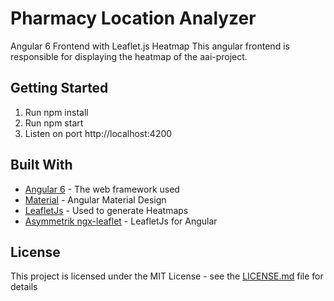 # Pharmacy Location Analyzer

Angular 6 Frontend with Leaflet.js Heatmap 
This angular frontend is responsible for displaying the heatmap of the aai-project. 


## Getting Started

1. Run npm install
2. Run npm start
3. Listen on port http://localhost:4200

## Built With

* [Angular 6](https://angular.io/) - The web framework used
* [Material](https://material.angular.io/) - Angular Material Design
* [LeafletJs](https://leafletjs.com/) - Used to generate Heatmaps
* [Asymmetrik ngx-leaflet](https://github.com/Asymmetrik/ngx-leaflet/) - LeafletJs for Angular 


## License

This project is licensed under the MIT License - see the [LICENSE.md](LICENSE.md) file for details
